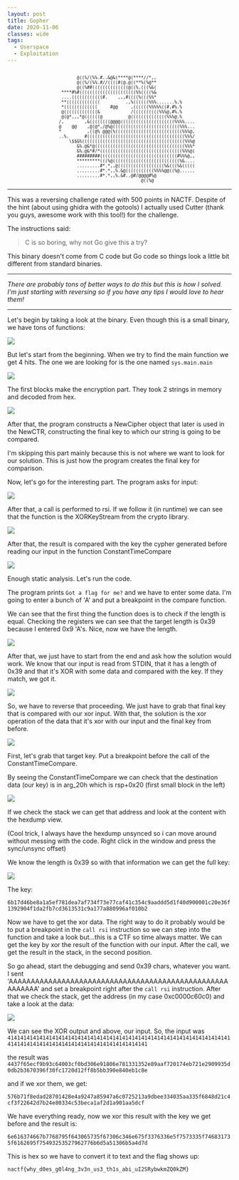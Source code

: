 ```yaml
---
layout: post
title: Gopher
date: 2020-11-06
classes: wide
tags:
  - Userspace
  - Exploitation
--- 
```

<pre style="font-size: 0.6rem; text-align: center">
                                                                                                
                           @((%/(%%.#..&@&(****@(****//*,,                                      
                           @((%/(%%.#//((((#(@.@((**%(%@**                                      
                           @((%##((((((((((((((@((%.(((%&(                                      
                     ****#%#((((((((((((((((((((((%%((((%&                                      
                     ....((((((((((((#.    ,,,#((((%(((%%*                                      
                     **(((((((((((((          .,%((((((%%%.......%.%                            
                     *(((((((((((((     #@@     ,((((((%%%%%((#,#%.%                            
                     @(((((((((((((&            /((((((((((%%%@,#%.%                            
                     @(@*,,,*@((((((@          @((((((((((((((%%%@.%                            
                    /,        ,&((((((((@@@@(((((((((((((((((((((%%%%....                       
                    @    @@    ,@(@*,/@%@((((((((((((((((((((((((((%%%...                       
                    *          ,((@% @@@(%((((((((((((((((((((((((((%%%@,                       
                    ..%.      #((((((((((((((((((((((((((((((((((((((%%%/                       
                        \$$&%((((((((((((((((((((((((((((((((((((((((%%%@                       
                           &%.@&*@(((((((((((((((((((((((((((((((((((%%%*                       
                           &%.@&*#/*((((((((((((((((((((((((((((((((%%%@(                       
                           #########((((((((((((((((((((((((((((((#%%%@,,                       
                           *********(((%@((((((((((((((((((((((((((%&....                       
                           .........#*.*,,@((((((((((((((((((%&(((%&(((((                       
                           .........#*.*,,%.&@(((((((((((%%%%@@((%@......                       
                           .........#*.*,,%.&#..@#/@@@@#%@                                      
                                                    @((%@                                       
</pre>

---

This was a reversing challenge rated with 500 points in NACTF.
Despite of the hint (about using ghidra with the gotools) I actually used Cutter (thank you guys, awesome work with this tool!) for the challenge.

The instructions said:

> C is so boring, why not Go give this a try?

This binary doesn't come from C code but Go code so things look a little bit different from standard binaries.

---

*There are probably tons of better ways to do this but this is how I solved. I'm just starting with reversing so if you have any tips I would love to hear them!*

---

Let's begin by taking a look at the binary. Even though this is a small binary, we have tons of functions:

<img src="/./assets/imgs/gopher-funcs.png">

But let's start from the beginning. When we try to find the main function we get 4 hits. The one we are looking for is the one named `sys.main.main`

<img src="/./assets/imgs/graph_main.png">

The first blocks make the encryption part. They took 2 strings in memory and decoded from hex. 

<img src="/./assets/imgs/decode.png">

After that, the program constructs a NewCipher object that later is used in the NewCTR, constructing the final key to which our string is going to be compared.

I'm skipping this part mainly because this is not where we want to look for our solution. This is just how the program creates the final key for comparison. 

Now, let's go for the interesting part. The program asks for input:

<img src="/./assets/imgs/scanf.png">

After that, a call is performed to rsi. If we follow it (in runtime) we can see that the function is the XORKeyStream from the crypto library.

<img src="/./assets/imgs/xorfunc.png">

After that, the result is compared with the key the cypher generated before reading our input in the function ConstantTimeCompare

<img src="/./assets/imgs/compare.png">

Enough static analysis. Let's run the code. 

The program prints `Got a flag for me?` and we have to enter some data. I'm going to enter a bunch of 'A' and put a breakpoint in the compare function.

We can see that the first thing the function does is to check if the length is equal. Checking the registers we can see that the target length is 0x39 because I entered 0x9 'A's. Nice, now we have the length.

<img src="/./assets/imgs/compare-length.png">

After that, we just have to start from the end and ask how the solution would work. We know that our input is read from STDIN, that it has a length of 0x39 and that it's XOR with some data and compared with the key. If they match, we got it.

<img src="/./assets/imgs/diagram.png">

So, we have to reverse that proceeding. We just have to grab that final key that is compared with our xor input. With that, the solution is the xor operation of the data that it's xor with our input and the final key from before. 

<img src="/./assets/imgs/flag-diagram.png">

First, let's grab that target key. Put a breakpoint before the call of the ConstantTimeCompare. 

By seeing the ConstantTimeCompare  we can check that the destination data (our key) is in arg_20h which is rsp+0x20 (first small block in the left)

<img src="/./assets/imgs/constantcompare.png">

If we check the stack we can get that address and look at the content with the hexdump view. 

(Cool trick, I always have the hexdump unsynced so i can move around without messing with the code. Right click in the window and press the sync/unsync offset)

We know the length is 0x39 so with that information we can get the full key:

<img src="/./assets/imgs/firstkey.png">

The key:

`6b17d46be8a1a5ef781dea7af734f73e77caf41c354c9aaddd5d1f40d900001c20e36f1392904f1da2fb7cd3613531c9a177a880996af010b2`

Now we have to get the xor data. The right way to do it probably would be to put a breakpoint in the `call rsi` instruction so we can step into the function and take a look but...this is a CTF so time always matter. We can get the key by xor the result of the function with our input. After the call, we get the result in the stack, in the second position.

So go ahead, start the debugging and send 0x39 chars, whatever you want. I sent 'AAAAAAAAAAAAAAAAAAAAAAAAAAAAAAAAAAAAAAAAAAAAAAAAAAAAAAAAA' and set a breakpoint right after the `call rsi` instruction.
After that we check the stack, get the address (in my case 0xc0000c60c0) and take a look at the data:

<img src="/./assets/imgs/mystringxor.png">

We can see the XOR output and above, our input. So, the input was `414141414141414141414141414141414141414141414141414141414141414141414141414141414141414141414141414141414141414141` 

the result was `4437f65ecf9b93c64003cf0bd306e91806e781331352e89aaf720174eb721e2909935d0db2b3670396f30fc1720d12ff8b5bb390e840eb1c8e`

and if we xor them, we get:

`576b71f8edad28701428e4a9247a85947a6c0725213a9dbee334035aa335f6848d21c4cf3f22642d7b24e80334c53beca1af2d1a901aa5dcf`

We have everything ready, now we xor this result with the key we get before and the result is:

`6e616374667b7768795f643065735f67306c346e675f3376336e5f7573335f746831735f6162695f75493253527962776b6d5a51306b5a4d7d`

This is hex so we have to convert it to text and the flag shows up: 

`nactf{why_d0es_g0l4ng_3v3n_us3_th1s_abi_uI2SRybwkmZQ0kZM}`
